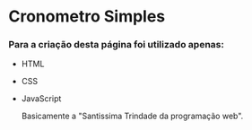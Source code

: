 # Cronometro Simples

### Para a criação desta página foi utilizado apenas:

- HTML

- CSS

- JavaScript

  Basicamente a "Santissima Trindade da programação web".